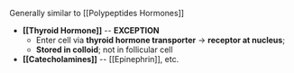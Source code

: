 Generally similar to [[Polypeptides Hormones]]
- **[[Thyroid Hormone]]** -- **EXCEPTION**
	- Enter cell via **thyroid hormone transporter** → **receptor at nucleus**;
	- **Stored in colloid**; not in follicular cell
- **[[Catecholamines]]** -- [[Epinephrin]], etc.
